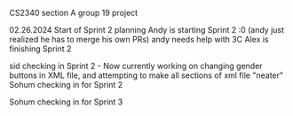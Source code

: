 CS2340 section A group 19 project

02.26.2024 Start of Sprint 2 planning
Andy is starting Sprint 2 :0 (andy just realized he has to merge his own PRs) andy needs help with 3C
Alex is finishing Sprint 2


sid checking in Sprint 2 - Now currently working on changing gender buttons in XML file, and attempting to make all sections of xml file "neater"
Sohum checking in for Sprint 2

Sohum checking in for Sprint 3
